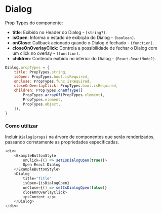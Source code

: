 
# Dialog

Prop Types do componente:
* **title**: Exibido no Header do Dialog - `(string?)`.
* **isOpen**: Informa o estado de exibição do Dialog - `(boolean)`.
* **onClose**: Callback acionado quando o Dialog é fechado - `(function)`.
* **closeOnOverlayClick**: Controla a possibilidade de fechar o Dialog com um click no overlay - `(function)`.
* **children**: Conteúdo exibido no interior do Dialog - `(React.ReactNode?)`.

```javascript
Dialog.propTypes = {
    title: PropTypes.string,
    isOpen: PropTypes.bool.isRequired,
    onClose: PropTypes.func.isRequired,
    closeOnOverlayClick: PropTypes.bool.isRequired,
    children: PropTypes.oneOfType([
        PropTypes.arrayOf(PropTypes.element),
        PropTypes.element,
        PropTypes.object,
    ]),
}
```

### Como utilizar

Incluir `Dialog(props)` na árvore de componentes que serão renderizados, passando corretamente as propriedades especificadas.

```javascript
<div>
    <ExampleButtonStyle
        onClick={() => setIsDialogOpen(true)}>
        Open React Dialog
    </ExampleButtonStyle>
    <Dialog
        title="Title"
        isOpen={isDialogOpen}
        onClose={() => setIsDialogOpen(false)}
        closeOnOverlayClick>
        <p>Content.</p>
    </Dialog>
</div>
```